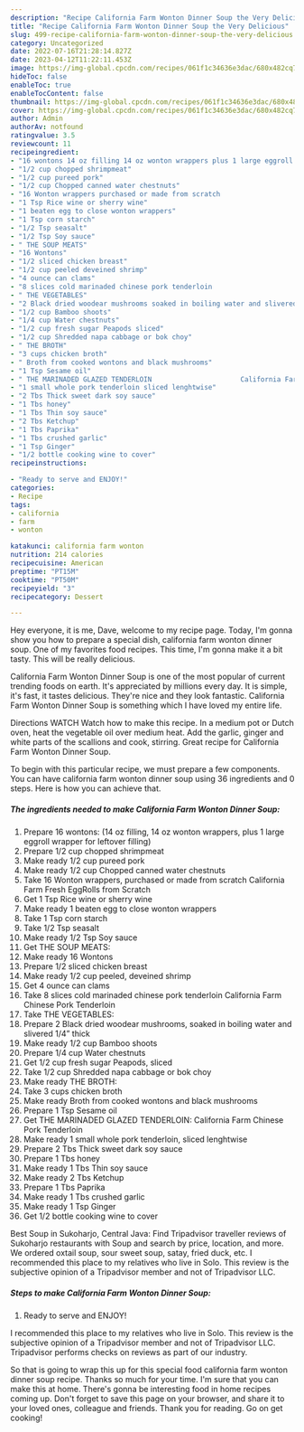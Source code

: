 ```yaml
---
description: "Recipe California Farm Wonton Dinner Soup the Very Delicious"
title: "Recipe California Farm Wonton Dinner Soup the Very Delicious"
slug: 499-recipe-california-farm-wonton-dinner-soup-the-very-delicious
category: Uncategorized
date: 2022-07-16T21:28:14.827Z
date: 2023-04-12T11:22:11.453Z
image: https://img-global.cpcdn.com/recipes/061f1c34636e3dac/680x482cq70/california-farm-wonton-dinner-soup-recipe-main-photo.jpg
hideToc: false
enableToc: true
enableTocContent: false
thumbnail: https://img-global.cpcdn.com/recipes/061f1c34636e3dac/680x482cq70/california-farm-wonton-dinner-soup-recipe-main-photo.jpg
cover: https://img-global.cpcdn.com/recipes/061f1c34636e3dac/680x482cq70/california-farm-wonton-dinner-soup-recipe-main-photo.jpg
author: Admin
authorAv: notfound
ratingvalue: 3.5
reviewcount: 11
recipeingredient:
- "16 wontons 14 oz filling 14 oz wonton wrappers plus 1 large eggroll wrapper for leftover filling"
- "1/2 cup chopped shrimpmeat"
- "1/2 cup pureed pork"
- "1/2 cup Chopped canned water chestnuts"
- "16 Wonton wrappers purchased or made from scratch                      California Farm Fresh EggRolls from Scratch"
- "1 Tsp Rice wine or sherry wine"
- "1 beaten egg to close wonton wrappers"
- "1 Tsp corn starch"
- "1/2 Tsp seasalt"
- "1/2 Tsp Soy sauce"
- " THE SOUP MEATS"
- "16 Wontons"
- "1/2 sliced chicken breast"
- "1/2 cup peeled deveined shrimp"
- "4 ounce can clams"
- "8 slices cold marinaded chinese pork tenderloin                      California Farm Chinese Pork Tenderloin"
- " THE VEGETABLES"
- "2 Black dried woodear mushrooms soaked in boiling water and slivered 14 thick"
- "1/2 cup Bamboo shoots"
- "1/4 cup Water chestnuts"
- "1/2 cup fresh sugar Peapods sliced"
- "1/2 cup Shredded napa cabbage or bok choy"
- " THE BROTH"
- "3 cups chicken broth"
- " Broth from cooked wontons and black mushrooms"
- "1 Tsp Sesame oil"
- " THE MARINADED GLAZED TENDERLOIN                      California Farm Chinese Pork Tenderloin"
- "1 small whole pork tenderloin sliced lenghtwise"
- "2 Tbs Thick sweet dark soy sauce"
- "1 Tbs honey"
- "1 Tbs Thin soy sauce"
- "2 Tbs Ketchup"
- "1 Tbs Paprika"
- "1 Tbs crushed garlic"
- "1 Tsp Ginger"
- "1/2 bottle cooking wine to cover"
recipeinstructions:

- "Ready to serve and ENJOY!"
categories:
- Recipe
tags:
- california
- farm
- wonton

katakunci: california farm wonton 
nutrition: 214 calories
recipecuisine: American
preptime: "PT15M"
cooktime: "PT50M"
recipeyield: "3"
recipecategory: Dessert

---
```



Hey everyone, it is me, Dave, welcome to my recipe page. Today, I'm gonna show you how to prepare a special dish, california farm wonton dinner soup. One of my favorites food recipes. This time, I'm gonna make it a bit tasty. This will be really delicious.

California Farm Wonton Dinner Soup is one of the most popular of current trending foods on earth. It's appreciated by millions every day. It is simple, it's fast, it tastes delicious. They're nice and they look fantastic. California Farm Wonton Dinner Soup is something which I have loved my entire life.

Directions WATCH Watch how to make this recipe. In a medium pot or Dutch oven, heat the vegetable oil over medium heat. Add the garlic, ginger and white parts of the scallions and cook, stirring. Great recipe for California Farm Wonton Dinner Soup.


To begin with this particular recipe, we must prepare a few components. You can have california farm wonton dinner soup using 36 ingredients and 0 steps. Here is how you can achieve that.

<!--inarticleads1-->

##### The ingredients needed to make California Farm Wonton Dinner Soup:

1. Prepare 16 wontons: (14 oz filling, 14 oz wonton wrappers, plus 1 large eggroll wrapper for leftover filling)
1. Prepare 1/2 cup chopped shrimpmeat
1. Make ready 1/2 cup pureed pork
1. Make ready 1/2 cup Chopped canned water chestnuts
1. Take 16 Wonton wrappers, purchased or made from scratch                      California Farm Fresh EggRolls from Scratch
1. Get 1 Tsp Rice wine or sherry wine
1. Make ready 1 beaten egg to close wonton wrappers
1. Take 1 Tsp corn starch
1. Take 1/2 Tsp seasalt
1. Make ready 1/2 Tsp Soy sauce
1. Get  THE SOUP MEATS:
1. Make ready 16 Wontons
1. Prepare 1/2 sliced chicken breast
1. Make ready 1/2 cup peeled, deveined shrimp
1. Get 4 ounce can clams
1. Take 8 slices cold marinaded chinese pork tenderloin                      California Farm Chinese Pork Tenderloin
1. Take  THE VEGETABLES:
1. Prepare 2 Black dried woodear mushrooms, soaked in boiling water and slivered 1/4” thick
1. Make ready 1/2 cup Bamboo shoots
1. Prepare 1/4 cup Water chestnuts
1. Get 1/2 cup fresh sugar Peapods, sliced
1. Take 1/2 cup Shredded napa cabbage or bok choy
1. Make ready  THE BROTH:
1. Take 3 cups chicken broth
1. Make ready  Broth from cooked wontons and black mushrooms
1. Prepare 1 Tsp Sesame oil
1. Get  THE MARINADED GLAZED TENDERLOIN:                      California Farm Chinese Pork Tenderloin
1. Make ready 1 small whole pork tenderloin, sliced lenghtwise
1. Prepare 2 Tbs Thick sweet dark soy sauce
1. Prepare 1 Tbs honey
1. Make ready 1 Tbs Thin soy sauce
1. Make ready 2 Tbs Ketchup
1. Prepare 1 Tbs Paprika
1. Make ready 1 Tbs crushed garlic
1. Make ready 1 Tsp Ginger
1. Get 1/2 bottle cooking wine to cover


Best Soup in Sukoharjo, Central Java: Find Tripadvisor traveller reviews of Sukoharjo restaurants with Soup and search by price, location, and more. We ordered oxtail soup, sour sweet soup, satay, fried duck, etc. I recommended this place to my relatives who live in Solo. This review is the subjective opinion of a Tripadvisor member and not of Tripadvisor LLC. 

<!--inarticleads2-->

##### Steps to make California Farm Wonton Dinner Soup:


1. Ready to serve and ENJOY!

I recommended this place to my relatives who live in Solo. This review is the subjective opinion of a Tripadvisor member and not of Tripadvisor LLC. Tripadvisor performs checks on reviews as part of our industry. 

So that is going to wrap this up for this special food california farm wonton dinner soup recipe. Thanks so much for your time. I'm sure that you can make this at home. There's gonna be interesting food in home recipes coming up. Don't forget to save this page on your browser, and share it to your loved ones, colleague and friends. Thank you for reading. Go on get cooking!
